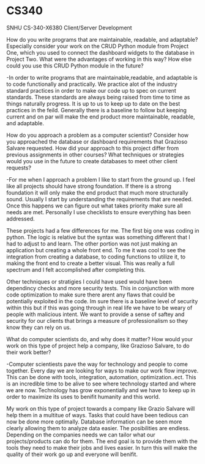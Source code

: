 # CS340
SNHU CS-340-X6380 Client/Server Development



How do you write programs that are maintainable, readable, and adaptable? Especially consider your work on the CRUD Python module from Project One, which you used to connect the dashboard widgets to the database in Project Two. What were the advantages of working in this way? How else could you use this CRUD Python module in the future?

-In order to write programs that are maintainable,readable, and adaptable is to code functionally and practically. We practice alot of the industry standard practices in order to make our code up to spec on current standards. These standards are always being raised from time to time as things naturally progress. It is up to us to keep up to date on the best practices in the feild. Generally there is a baseline to follow but keeping current and on par will make the end product more maintainable, readable, and adaptable.


How do you approach a problem as a computer scientist? Consider how you approached the database or dashboard requirements that Grazioso Salvare requested. How did your approach to this project differ from previous assignments in other courses? What techniques or strategies would you use in the future to create databases to meet other client requests?

-For me when I approach a problem I like to start from the ground up. I feel like all projects should have strong foundation. If there is a strong foundation it will only make the end product that much more structurally sound. Usually I start by understanding the requirements that are needed. Once this happens we can figure out what takes priority make sure all needs are met. Personally I use checklists to ensure everything has been addressed.

These projects had a few differences for me. The first big one was coding in python. The logic is relative but the syntax was something different that I had to adjust to and learn. The other portion was not just making an application but creating a whole front end. To me it was cool to see the integration from creating a database, to coding functions to utilize it, to making the front end to create a better visual. This was really a full spectrum and I felt accomplished after completing this.

Other techniques or stratigies I could have used would have been dependincy checks and more security tests. This in conjunction with more code optimization to make sure there arent any flaws that could be potentially exploited in the code. Im sure there is a baseline level of security within this but if this was going through in real life we have to be weary of people with malicious intent. We want to provide a sense of saftey and security for our clients that brings a measure of professionalism so they know they can rely on us.



What do computer scientists do, and why does it matter? How would your work on this type of project help a company, like Grazioso Salvare, to do their work better?

-Computer scientiests pave the way for technology and people to come together. Every day we are looking for ways to make our work flow improve. This can be done with tools, integration, automation, optimization..ect. This is an incredible time to be alive to see where technology started and where we are now. Technology has grow exponentially and we have to keep up in order to maximize its uses to benifit humanity and this world.

My work on this type of project towards a company like Grazio Salvare will help them in a multitue of ways. Tasks that could have been tedious can now be done more optimally. Database information can be seen more clearly allowing them to analyze data easier. The posibilities are endless. Depending on the companies needs we can tailor what our projects/products can do for them. The end goal is to provide them with the tools they need to make their jobs and lives easier. In turn this will make the quality of their work go up and everyone will benifit.


